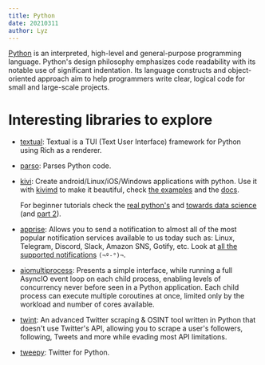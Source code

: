 ```yaml
---
title: Python
date: 20210311
author: Lyz
---
```


[Python](https://en.wikipedia.org/wiki/Python_%28programming_language%29) is an
interpreted, high-level and general-purpose programming language. Python's
design philosophy emphasizes code readability with its notable use of
significant indentation. Its language constructs and object-oriented approach
aim to help programmers write clear, logical code for small and large-scale
projects.

# Interesting libraries to explore

* [textual](https://github.com/willmcgugan/textual): Textual is a TUI (Text User
    Interface) framework for Python using Rich as a renderer.
* [parso](https://github.com/davidhalter/parso): Parses Python code.
* [kivi](https://kivy.org/): Create android/Linux/iOS/Windows applications with
    python. Use it with [kivimd](https://github.com/kivymd/KivyMD) to make it beautiful,
    check [the examples](https://github.com/HeaTTheatR/Articles) and the
    [docs](https://kivymd.readthedocs.io/en/latest/).

    For beginner tutorials check the [real
    python's](https://realpython.com/mobile-app-kivy-python/) and [towards data
    science](https://towardsdatascience.com/building-android-apps-with-python-part-1-603820bebde8?gi=9a0166808127)
    (and [part
    2](https://medium.com/swlh/building-android-apps-with-python-part-2-1d8e78ef9166)).
* [apprise](https://github.com/caronc/apprise): Allows you to send
    a notification to almost all of the most popular notification services
    available to us today such as: Linux, Telegram, Discord, Slack, Amazon SNS,
    Gotify, etc. Look at [all the supported
    notifications](https://github.com/caronc/apprise#supported-notifications)
    `(¬º-°)¬`.
* [aiomultiprocess](https://github.com/omnilib/aiomultiprocess): Presents
    a simple interface, while running a full AsyncIO event loop on each child
    process, enabling levels of concurrency never before seen in a Python
    application. Each child process can execute multiple coroutines at once,
    limited only by the workload and number of cores available.
* [twint](https://github.com/twintproject/twint): An advanced Twitter scraping
    & OSINT tool written in Python that doesn't use Twitter's API, allowing you
    to scrape a user's followers, following, Tweets and more while evading most
    API limitations.
* [tweepy](https://github.com/tweepy/tweepy): Twitter for Python.
